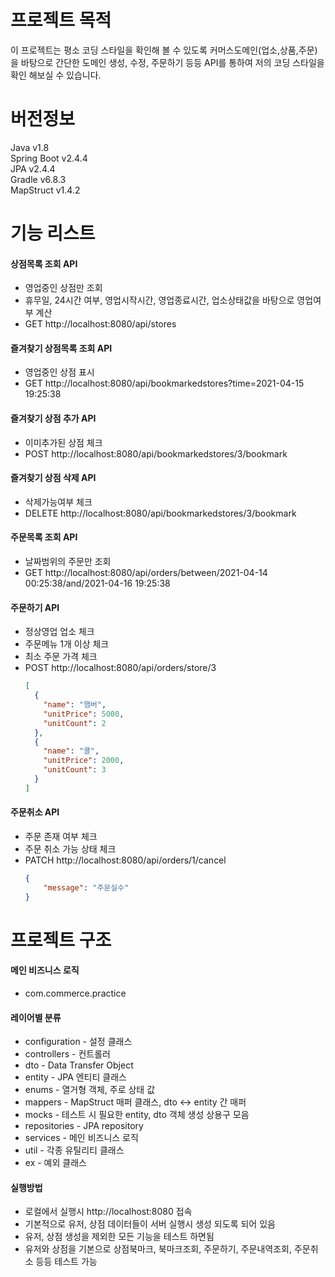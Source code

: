 # 프로젝트 목적
이 프로젝트는 평소 코딩 스타일을 확인해 볼 수 있도록 커머스도메인(업소,상품,주문)을 바탕으로 
간단한 도메인 생성, 수정, 주문하기 등등 API를 통하여 저의 코딩 스타일을 확인 해보실 수 있습니다. 

# 버전정보
Java v1.8  
Spring Boot v2.4.4  
JPA v2.4.4  
Gradle v6.8.3  
MapStruct v1.4.2  

# 기능 리스트
#### 상점목록 조회 API
- 영업중인 상점만 조회
- 휴무일, 24시간 여부, 영업시작시간, 영업종료시간, 업소상태값을 바탕으로 영업여부 계산 
- GET http://localhost:8080/api/stores
#### 즐겨찾기 상점목록 조회 API
- 영업중인 상점 표시 
- GET http://localhost:8080/api/bookmarkedstores?time=2021-04-15 19:25:38
#### 즐겨찾기 상점 추가 API
- 이미추가된 상점 체크
- POST http://localhost:8080/api/bookmarkedstores/3/bookmark
#### 즐겨찾기 상점 삭제 API
- 삭제가능여부 체크 
- DELETE http://localhost:8080/api/bookmarkedstores/3/bookmark
#### 주문목록 조회 API
- 날짜범위의 주문만 조회 
- GET http://localhost:8080/api/orders/between/2021-04-14 00:25:38/and/2021-04-16 19:25:38
#### 주문하기 API
- 정상영업 업소 체크
- 주문메뉴 1개 이상 체크
- 최소 주문 가격 체크
- POST http://localhost:8080/api/orders/store/3
    ```json
    [
      {
        "name": "햄버",
        "unitPrice": 5000,
        "unitCount": 2
      },
      {
        "name": "콜",
        "unitPrice": 2000,
        "unitCount": 3
      }
    ]
    ```
#### 주문취소 API
- 주문 존재 여부 체크
- 주문 취소 가능 상태 체크
- PATCH http://localhost:8080/api/orders/1/cancel
    ```json
    {
        "message": "주문실수"
    }
    ```

# 프로젝트 구조
#### 메인 비즈니스 로직 
- com.commerce.practice

#### 레이어별 분류
- configuration - 설정 클래스 
- controllers - 컨트롤러 
- dto - Data Transfer Object
- entity - JPA 엔티티 클래스
- enums - 열거형 객체, 주로 상태 값
- mappers - MapStruct 매퍼 클래스, dto <-> entity 간 매퍼
- mocks - 테스트 시 필요한 entity, dto 객체 생성 상용구 모음 
- repositories - JPA repository
- services - 메인 비즈니스 로직 
- util - 각종 유틸리티 클래스 
- ex - 예외 클래스 

#### 실행방법
- 로컬에서 실행시  http://localhost:8080 접속
- 기본적으로 유저, 상점 데이터들이 서버 실행시 생성 되도록 되어 있음
- 유저, 상점 생성을 제외한 모든 기능을 테스트 하면됨
- 유저와 상점을 기본으로 상점북마크, 북마크조회, 주문하기, 주문내역조회, 주문취소 등등 테스트 가능 
